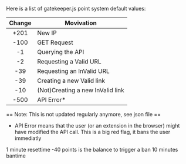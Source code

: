 Here is a list of gatekeeper.js point system default values:

 Change | Movivation  |
:------:| ----------- |
 +201   | New IP |
 -100   | GET Request |
 -1     | Querying the API |
 -2     | Requesting a Valid URL |
 -39    | Requesting an InValid URL |
 -39    | Creating a new Valid link |
 -10    | (Not)Creating a new InValid link |
 -500   | API Error* |

 == Note: This is not updated regularly anymore, see json file ==

* API Error means that the user (or an extension in the browser) might have modified the API call. This is a big red flag, it bans the user immediatly

1 minute resettime
-40 points is the balance to trigger a ban
10 minutes bantime